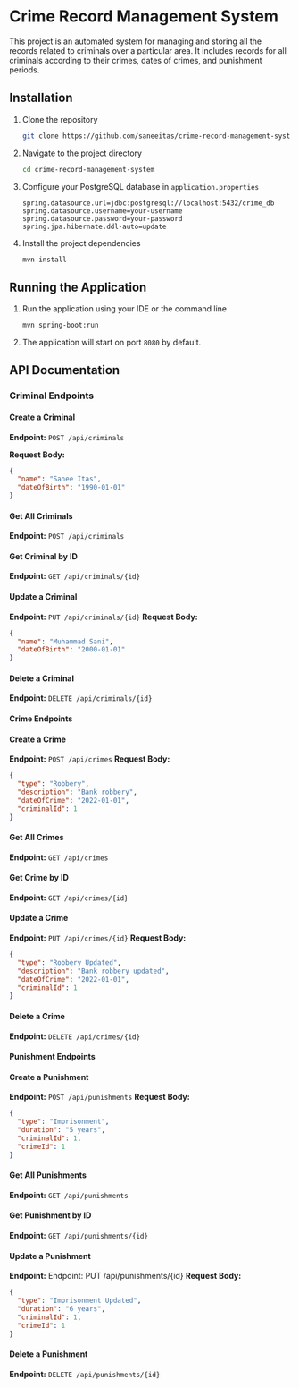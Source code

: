 # Crime Record Management System

This project is an automated system for managing and storing all the records related to criminals over a particular area. It includes records for all criminals according to their crimes, dates of crimes, and punishment periods.


## Installation

1. Clone the repository
    ```sh
    git clone https://github.com/saneeitas/crime-record-management-system.git
    ```
2. Navigate to the project directory
    ```sh
    cd crime-record-management-system
    ```
3. Configure your PostgreSQL database in `application.properties`
    ```properties
    spring.datasource.url=jdbc:postgresql://localhost:5432/crime_db
    spring.datasource.username=your-username
    spring.datasource.password=your-password
    spring.jpa.hibernate.ddl-auto=update
    ```
4. Install the project dependencies
    ```sh
    mvn install
    ```

## Running the Application

1. Run the application using your IDE or the command line
    ```sh
    mvn spring-boot:run
    ```
2. The application will start on port `8080` by default.

## API Documentation

### Criminal Endpoints

#### Create a Criminal

**Endpoint:** `POST /api/criminals`

**Request Body:**
```json
{
  "name": "Sanee Itas",
  "dateOfBirth": "1990-01-01"
}
```

#### Get All Criminals
**Endpoint:** `POST /api/criminals`

#### Get Criminal by ID
**Endpoint:** `GET /api/criminals/{id}`


####  Update a Criminal
**Endpoint:** `PUT /api/criminals/{id}`
**Request Body:**
```json
{
  "name": "Muhammad Sani",
  "dateOfBirth": "2000-01-01"
}
```

#### Delete a Criminal
**Endpoint:** `DELETE /api/criminals/{id}`


#### Crime Endpoints

#### Create a Crime
**Endpoint:** `POST /api/crimes`
**Request Body:**
```json
{
  "type": "Robbery",
  "description": "Bank robbery",
  "dateOfCrime": "2022-01-01",
  "criminalId": 1
}
```

#### Get All Crimes
**Endpoint:** `GET /api/crimes`

#### Get Crime by ID
**Endpoint:** `GET /api/crimes/{id}`

#### Update a Crime
**Endpoint:** `PUT /api/crimes/{id}`
**Request Body:**
```json
{
  "type": "Robbery Updated",
  "description": "Bank robbery updated",
  "dateOfCrime": "2022-01-01",
  "criminalId": 1
}
```
#### Delete a Crime
**Endpoint:** `DELETE /api/crimes/{id}`


#### Punishment Endpoints

#### Create a Punishment
**Endpoint:** `POST /api/punishments`
**Request Body:**
```json
{
  "type": "Imprisonment",
  "duration": "5 years",
  "criminalId": 1,
  "crimeId": 1
}
```
#### Get All Punishments
**Endpoint:** `GET /api/punishments`

#### Get Punishment by ID
**Endpoint:** `GET /api/punishments/{id}`

#### Update a Punishment
**Endpoint:** Endpoint: PUT /api/punishments/{id}
**Request Body:**
```json
{
  "type": "Imprisonment Updated",
  "duration": "6 years",
  "criminalId": 1,
  "crimeId": 1
}
```
#### Delete a Punishment
**Endpoint:** `DELETE /api/punishments/{id}`